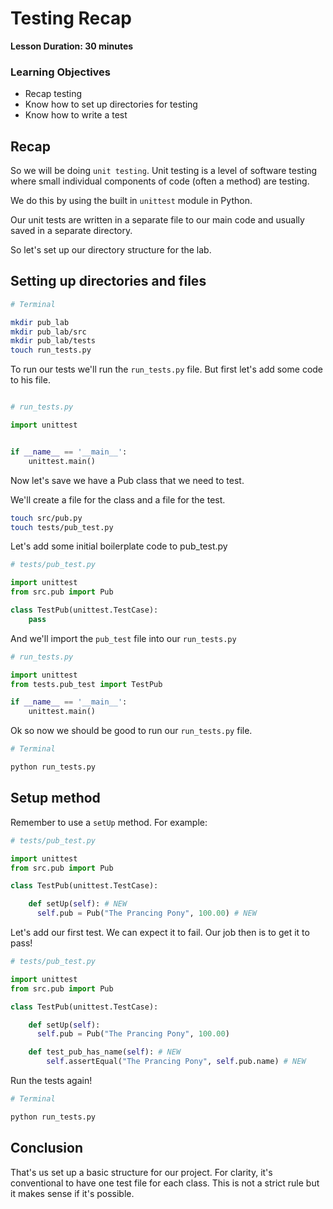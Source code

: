 # Testing Recap

**Lesson Duration: 30 minutes**

### Learning Objectives

- Recap testing
- Know how to set up directories for testing
- Know how to write a test

## Recap

So we will be doing `unit testing`. Unit testing is a level of software testing where small individual components of code (often a method) are testing.

We do this by using the built in `unittest` module in Python.

Our unit tests are written in a separate file to our main code and usually saved in a separate directory.

So let's set up our directory structure for the lab.

## Setting up directories and files

```bash
# Terminal

mkdir pub_lab
mkdir pub_lab/src
mkdir pub_lab/tests
touch run_tests.py
```

To run our tests we'll run the `run_tests.py` file. But first let's add some code to his file.

```python

# run_tests.py

import unittest


if __name__ == '__main__':
    unittest.main()

```

Now let's save we have a Pub class that we need to test.

We'll create a file for the class and a file for the test.

```bash
touch src/pub.py
touch tests/pub_test.py
```

Let's add some initial boilerplate code to pub_test.py

```python
# tests/pub_test.py

import unittest
from src.pub import Pub

class TestPub(unittest.TestCase):
    pass
```

And we'll import the `pub_test` file into our `run_tests.py`

```python
# run_tests.py

import unittest
from tests.pub_test import TestPub

if __name__ == '__main__':
    unittest.main()

```

Ok so now we should be good to run our `run_tests.py` file.

```bash
# Terminal

python run_tests.py

```

## Setup method

Remember to use a `setUp` method. For example:


```python
# tests/pub_test.py

import unittest
from src.pub import Pub

class TestPub(unittest.TestCase):

    def setUp(self): # NEW
      self.pub = Pub("The Prancing Pony", 100.00) # NEW

```

Let's add our first test. We can expect it to fail. Our job then is to get it to pass!

```python
# tests/pub_test.py

import unittest
from src.pub import Pub

class TestPub(unittest.TestCase):

    def setUp(self):
      self.pub = Pub("The Prancing Pony", 100.00)

    def test_pub_has_name(self): # NEW
        self.assertEqual("The Prancing Pony", self.pub.name) # NEW

```

Run the tests again!

```bash
# Terminal

python run_tests.py

```


## Conclusion

That's us set up a basic structure for our project. For clarity, it's conventional to have one test file for each class. This is not a strict rule but it makes sense if it's possible.
